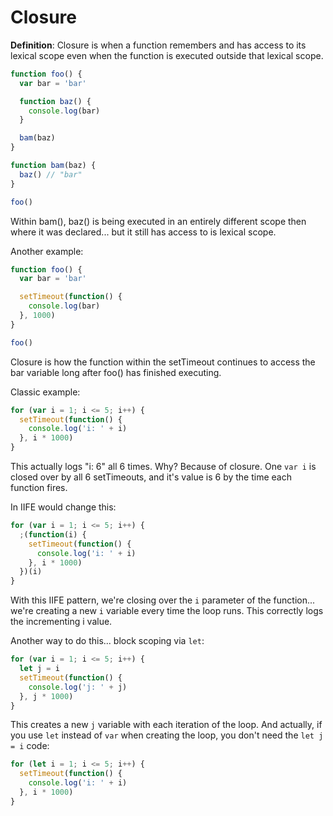 # Closure

**Definition**: Closure is when a function remembers and has access to its lexical scope even when the function is executed outside that lexical scope.

```js
function foo() {
  var bar = 'bar'

  function baz() {
    console.log(bar)
  }

  bam(baz)
}

function bam(baz) {
  baz() // "bar"
}

foo()
```

Within bam(), baz() is being executed in an entirely different scope then where it was declared... but it still has access to is lexical scope.

Another example:

```js
function foo() {
  var bar = 'bar'

  setTimeout(function() {
    console.log(bar)
  }, 1000)
}

foo()
```

Closure is how the function within the setTimeout continues to access the bar variable long after foo() has finished executing.

Classic example:

```js
for (var i = 1; i <= 5; i++) {
  setTimeout(function() {
    console.log('i: ' + i)
  }, i * 1000)
}
```

This actually logs "i: 6" all 6 times. Why? Because of closure. One `var i` is closed over by all 6 setTimeouts, and it's value is 6 by the time each function fires.

In IIFE would change this:

```js
for (var i = 1; i <= 5; i++) {
  ;(function(i) {
    setTimeout(function() {
      console.log('i: ' + i)
    }, i * 1000)
  })(i)
}
```

With this IIFE pattern, we're closing over the `i` parameter of the function... we're creating a new `i` variable every time the loop runs. This correctly logs the incrementing i value.

Another way to do this... block scoping via `let`:

```js
for (var i = 1; i <= 5; i++) {
  let j = i
  setTimeout(function() {
    console.log('j: ' + j)
  }, j * 1000)
}
```

This creates a new `j` variable with each iteration of the loop. And actually, if you use `let` instead of `var` when creating the loop, you don't need the `let j = i` code:

```js
for (let i = 1; i <= 5; i++) {
  setTimeout(function() {
    console.log('i: ' + i)
  }, i * 1000)
}
```
